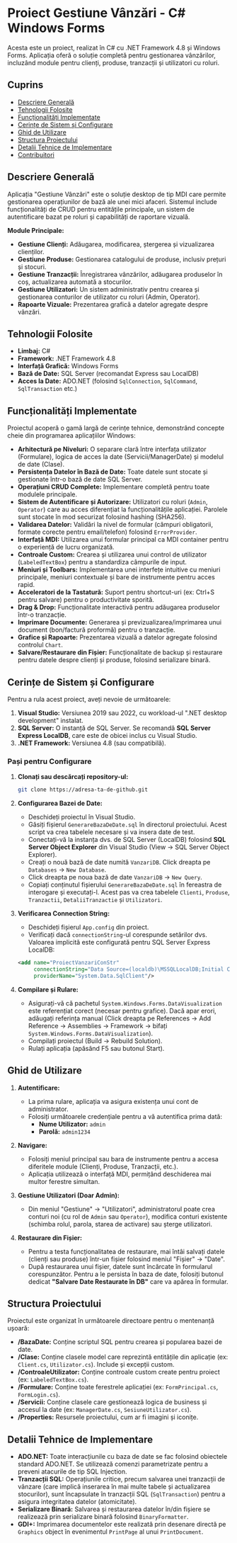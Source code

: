 # Proiect Gestiune Vânzări - C# Windows Forms

Acesta este un proiect, realizat în C# cu .NET Framework 4.8 și Windows Forms. Aplicația oferă o soluție completă pentru gestionarea vânzărilor, incluzând module pentru clienți, produse, tranzacții și utilizatori cu roluri.

## Cuprins
- [Descriere Generală](#descriere-generală)
- [Tehnologii Folosite](#tehnologii-folosite)
- [Funcționalități Implementate](#funcționalități-implementate)
- [Cerințe de Sistem și Configurare](#cerințe-de-sistem-și-configurare)
- [Ghid de Utilizare](#ghid-de-utilizare)
- [Structura Proiectului](#structura-proiectului)
- [Detalii Tehnice de Implementare](#detalii-tehnice-de-implementare)
- [Contribuitori](#contribuitori)

## Descriere Generală

Aplicația "Gestiune Vânzări" este o soluție desktop de tip MDI care permite gestionarea operațiunilor de bază ale unei mici afaceri. Sistemul include funcționalități de CRUD pentru entitățile principale, un sistem de autentificare bazat pe roluri și capabilități de raportare vizuală.

**Module Principale:**
- **Gestiune Clienți:** Adăugarea, modificarea, ștergerea și vizualizarea clienților.
- **Gestiune Produse:** Gestionarea catalogului de produse, inclusiv prețuri și stocuri.
- **Gestiune Tranzacții:** Înregistrarea vânzărilor, adăugarea produselor în coș, actualizarea automată a stocurilor.
- **Gestiune Utilizatori:** Un sistem administrativ pentru crearea și gestionarea conturilor de utilizator cu roluri (Admin, Operator).
- **Rapoarte Vizuale:** Prezentarea grafică a datelor agregate despre vânzări.

## Tehnologii Folosite
- **Limbaj:** C#
- **Framework:** .NET Framework 4.8
- **Interfață Grafică:** Windows Forms
- **Bază de Date:** SQL Server (recomandat Express sau LocalDB)
- **Acces la Date:** ADO.NET (folosind `SqlConnection`, `SqlCommand`, `SqlTransaction` etc.)

## Funcționalități Implementate

Proiectul acoperă o gamă largă de cerințe tehnice, demonstrând concepte cheie din programarea aplicațiilor Windows:

- **Arhitectură pe Niveluri:** O separare clară între interfața utilizator (Formulare), logica de acces la date (Servicii/ManagerDate) și modelul de date (Clase).
- **Persistența Datelor în Bază de Date:** Toate datele sunt stocate și gestionate într-o bază de date SQL Server.
- **Operațiuni CRUD Complete:** Implementare completă pentru toate modulele principale.
- **Sistem de Autentificare și Autorizare:** Utilizatori cu roluri (`Admin`, `Operator`) care au acces diferențiat la funcționalitățile aplicației. Parolele sunt stocate în mod securizat folosind hashing (SHA256).
- **Validarea Datelor:** Validări la nivel de formular (câmpuri obligatorii, formate corecte pentru email/telefon) folosind `ErrorProvider`.
- **Interfață MDI:** Utilizarea unui formular principal ca MDI container pentru o experiență de lucru organizată.
- **Controale Custom:** Crearea și utilizarea unui control de utilizator (`LabeledTextBox`) pentru a standardiza câmpurile de input.
- **Meniuri și Toolbars:** Implementarea unei interfețe intuitive cu meniuri principale, meniuri contextuale și bare de instrumente pentru acces rapid.
- **Acceleratori de la Tastatură:** Suport pentru shortcut-uri (ex: Ctrl+S pentru salvare) pentru o productivitate sporită.
- **Drag & Drop:** Funcționalitate interactivă pentru adăugarea produselor într-o tranzacție.
- **Imprimare Documente:** Generarea și previzualizarea/imprimarea unui document (bon/factură proformă) pentru o tranzacție.
- **Grafice și Rapoarte:** Prezentarea vizuală a datelor agregate folosind controlul `Chart`.
- **Salvare/Restaurare din Fișier:** Funcționalitate de backup și restaurare pentru datele despre clienți și produse, folosind serializare binară.

## Cerințe de Sistem și Configurare

Pentru a rula acest proiect, aveți nevoie de următoarele:

1.  **Visual Studio:** Versiunea 2019 sau 2022, cu workload-ul ".NET desktop development" instalat.
2.  **SQL Server:** O instanță de SQL Server. Se recomandă **SQL Server Express LocalDB**, care este de obicei inclus cu Visual Studio.
3.  **.NET Framework:** Versiunea 4.8 (sau compatibilă).

### Pași pentru Configurare

1.  **Clonați sau descărcați repository-ul:**
    ```bash
    git clone https://adresa-ta-de-github.git
    ```

2.  **Configurarea Bazei de Date:**
    *   Deschideți proiectul în Visual Studio.
    *   Găsiți fișierul `GenerareBazaDeDate.sql` în directorul proiectului. Acest script va crea tabelele necesare și va insera date de test.
    *   Conectați-vă la instanța dvs. de SQL Server (LocalDB) folosind **SQL Server Object Explorer** din Visual Studio (View -> SQL Server Object Explorer).
    *   Creați o nouă bază de date numită `VanzariDB`. Click dreapta pe `Databases` -> `New Database`.
    *   Click dreapta pe noua bază de date `VanzariDB` -> `New Query`.
    *   Copiați conținutul fișierului `GenerareBazaDeDate.sql` în fereastra de interogare și executați-l. Acest pas va crea tabelele `Clienti`, `Produse`, `Tranzactii`, `DetaliiTranzactie` și `Utilizatori`.

3.  **Verificarea Connection String:**
    *   Deschideți fișierul `App.config` din proiect.
    *   Verificați dacă `connectionString`-ul corespunde setărilor dvs. Valoarea implicită este configurată pentru SQL Server Express LocalDB:
      ```xml
      <add name="ProiectVanzariConStr" 
           connectionString="Data Source=(localdb)\MSSQLLocalDB;Initial Catalog=VanzariDB;Integrated Security=True;" 
           providerName="System.Data.SqlClient"/>
      ```

4.  **Compilare și Rulare:**
    *   Asigurați-vă că pachetul `System.Windows.Forms.DataVisualization` este referențiat corect (necesar pentru grafice). Dacă apar erori, adăugați referința manual (Click dreapta pe References -> Add Reference -> Assemblies -> Framework -> bifați `System.Windows.Forms.DataVisualization`).
    *   Compilați proiectul (Build -> Rebuild Solution).
    *   Rulați aplicația (apăsând F5 sau butonul Start).

## Ghid de Utilizare

1.  **Autentificare:**
    *   La prima rulare, aplicația va asigura existența unui cont de administrator.
    *   Folosiți următoarele credențiale pentru a vă autentifica prima dată:
        *   **Nume Utilizator:** `admin`
        *   **Parolă:** `admin1234`

2.  **Navigare:**
    *   Folosiți meniul principal sau bara de instrumente pentru a accesa diferitele module (Clienți, Produse, Tranzacții, etc.).
    *   Aplicația utilizează o interfață MDI, permițând deschiderea mai multor ferestre simultan.

3.  **Gestiune Utilizatori (Doar Admin):**
    *   Din meniul "Gestiune" -> "Utilizatori", administratorul poate crea conturi noi (cu rol de `Admin` sau `Operator`), modifica conturi existente (schimba rolul, parola, starea de activare) sau șterge utilizatori.

4.  **Restaurare din Fișier:**
    *   Pentru a testa funcționalitatea de restaurare, mai întâi salvați datele (clienți sau produse) într-un fișier folosind meniul "Fișier" -> "Date".
    *   După restaurarea unui fișier, datele sunt încărcate în formularul corespunzător. Pentru a le persista în baza de date, folosiți butonul dedicat **"Salvare Date Restaurate în DB"** care va apărea în formular.

## Structura Proiectului
Proiectul este organizat în următoarele directoare pentru o mentenanță ușoară:
- **/BazaDate:** Conține scriptul SQL pentru crearea și popularea bazei de date.
- **/Clase:** Conține clasele model care reprezintă entitățile din aplicație (ex: `Client.cs`, `Utilizator.cs`). Include și excepții custom.
- **/ControaleUtilizator:** Conține controale custom create pentru proiect (ex: `LabeledTextBox.cs`).
- **/Formulare:** Conține toate ferestrele aplicației (ex: `FormPrincipal.cs`, `FormLogin.cs`).
- **/Servicii:** Conține clasele care gestionează logica de business și accesul la date (ex: `ManagerDate.cs`, `SesiuneUtilizator.cs`).
- **/Properties:** Resursele proiectului, cum ar fi imagini și iconițe.

## Detalii Tehnice de Implementare
- **ADO.NET:** Toate interacțiunile cu baza de date se fac folosind obiectele standard ADO.NET. Se utilizează comenzi parametrizate pentru a preveni atacurile de tip SQL Injection.
- **Tranzacții SQL:** Operațiunile critice, precum salvarea unei tranzacții de vânzare (care implică inserarea în mai multe tabele și actualizarea stocurilor), sunt încapsulate în tranzacții SQL (`SqlTransaction`) pentru a asigura integritatea datelor (atomicitate).
- **Serializare Binară:** Salvarea și restaurarea datelor în/din fișiere se realizează prin serializare binară folosind `BinaryFormatter`.
- **GDI+:** Imprimarea documentelor este realizată prin desenare directă pe `Graphics` object în evenimentul `PrintPage` al unui `PrintDocument`.
